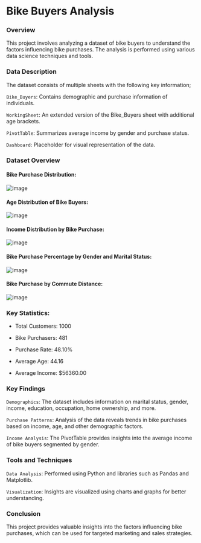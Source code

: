 # Bike Buyers Analysis

### Overview

This project involves analyzing a dataset of bike buyers to understand the factors influencing bike purchases. The analysis is performed using various data science techniques and tools.

### Data Description

The dataset consists of multiple sheets with the following key information;

`Bike_Buyers`: Contains demographic and purchase information of individuals.

`WorkingSheet`: An extended version of the Bike_Buyers sheet with additional age brackets.

`PivotTable`: Summarizes average income by gender and purchase status.

`Dashboard`: Placeholder for visual representation of the data.

### Dataset Overview

#### Bike Purchase Distribution:

![image](https://github.com/user-attachments/assets/c5283999-d2ee-4def-b984-5f6acf8b3f7a)

#### Age Distribution of Bike Buyers:

![image](https://github.com/user-attachments/assets/97eeca60-8163-4c78-bbb5-e1f0b5b94177)

#### Income Distribution by Bike Purchase:

![image](https://github.com/user-attachments/assets/e8c350ed-a935-42fb-9f98-83e126b3606a)

#### Bike Purchase Percentage by Gender and Marital Status:

![image](https://github.com/user-attachments/assets/1c4d1b0e-9220-46c0-86d3-fa6dfbd225ab)

#### Bike Purchase by Commute Distance:

![image](https://github.com/user-attachments/assets/402c785f-94e4-479c-ab67-e0640aa5b5d7)

### Key Statistics:

- Total Customers: 1000

- Bike Purchasers: 481

- Purchase Rate: 48.10%

- Average Age: 44.16

- Average Income: $56360.00


### Key Findings

`Demographics`: The dataset includes information on marital status, gender, income, education, occupation, home ownership, and more.

`Purchase Patterns`: Analysis of the data reveals trends in bike purchases based on income, age, and other demographic factors.

`Income Analysis`: The PivotTable provides insights into the average income of bike buyers segmented by gender.

### Tools and Techniques

`Data Analysis`: Performed using Python and libraries such as Pandas and Matplotlib.

`Visualization`: Insights are visualized using charts and graphs for better understanding.

### Conclusion

This project provides valuable insights into the factors influencing bike purchases, which can be used for targeted marketing and sales strategies.
